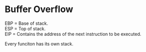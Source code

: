 # Buffer Overflow

EBP = Base of stack.  
ESP = Top of stack.  
EIP = Contains the address of the next instruction to be executed.  

Every funciton has its own stack.  

